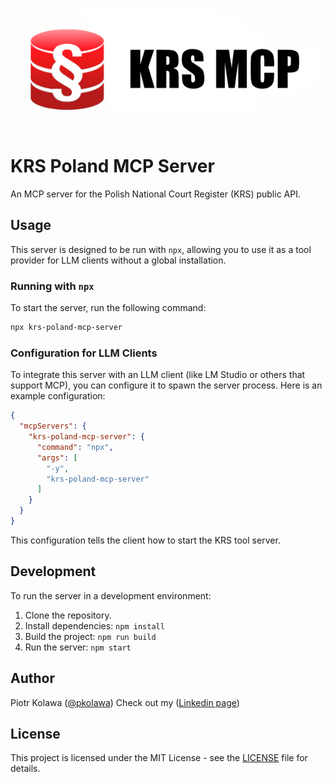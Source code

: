![logo](logo.png)

# KRS Poland MCP Server

An MCP server for the Polish National Court Register (KRS) public API.

## Usage

This server is designed to be run with `npx`, allowing you to use it as a tool provider for LLM clients without a global installation.

### Running with `npx`

To start the server, run the following command:

```bash
npx krs-poland-mcp-server
```

### Configuration for LLM Clients

To integrate this server with an LLM client (like LM Studio or others that support MCP), you can configure it to spawn the server process. Here is an example configuration:

```json
{
  "mcpServers": {
    "krs-poland-mcp-server": {
      "command": "npx",
      "args": [
        "-y",
        "krs-poland-mcp-server"
      ]
    }
  }
}
```

This configuration tells the client how to start the KRS tool server.

## Development

To run the server in a development environment:

1.  Clone the repository.
2.  Install dependencies: `npm install`
3.  Build the project: `npm run build`
4.  Run the server: `npm start`

## Author

Piotr Kolawa ([@pkolawa](https://github.com/pkolawa))
Check out my ([Linkedin page](https://linkedin.com/in/pkolawa))

## License

This project is licensed under the MIT License - see the [LICENSE](LICENSE) file for details.
